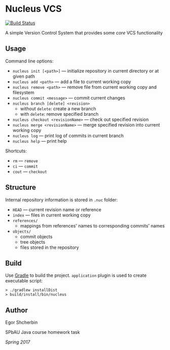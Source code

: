 # Nucleus VCS

[![Build Status](https://travis-ci.org/eshcherbin/spbau-java-2-homework.svg?branch=hw2)](https://travis-ci.org/eshcherbin/spbau-java-2-homework)

A simple Version Control System that provides some _core_ VCS functionality

## Usage

Command line options:
- `nucleus init [<path>]` — initialize repository in current directory or at given path
- `nucleus add <path>` — add a file to current working copy
- `nucleus remove <path>` — remove file from current working copy and filesystem
- `nucleus commit <message>` — commit current changes
- `nucleus branch [delete] <revision>`
    * without `delete`: create a new branch
    * with `delete`: remove specified branch
- `nucleus checkout <revisionName>` — check out specified revision
- `nucleus merge <revisionName>` — merge specified revision into current working copy
- `nucleus log` — print log of commits in current branch
- `nucleus help` — print help

Shortcuts:

- `rm` — `remove` 
- `ci` — `commit` 
- `cout` — `checkout` 

## Structure

Internal repository information is stored in `.nuc` folder:

- `HEAD` — current revision name or reference
- `index` — files in current working copy
- `references/`
    * mappings from references' names to corresponding commits' names
- `objects/`
    * commit objects
    * tree objects
    * files stored in the repository
    
## Build

Use [Gradle](https://gradle.org) to build the project. `application` plugin is used to create executable script:

```
> ./gradlew installDist
> build/install/bin/nucleus
```


## Author

Egor Shcherbin

SPbAU Java course homework task

_Spring 2017_